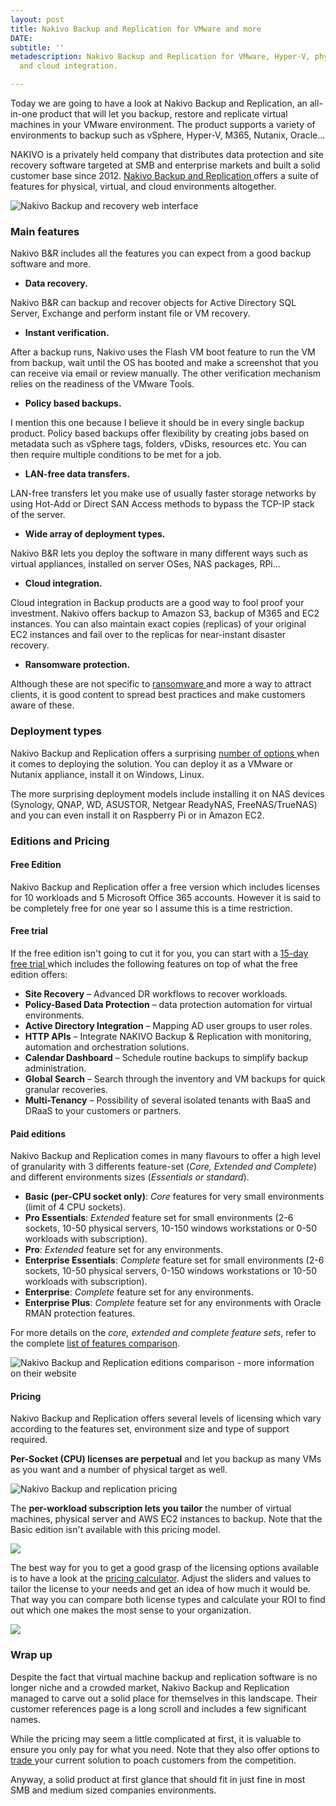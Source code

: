 ```yaml
---
layout: post
title: Nakivo Backup and Replication for VMware and more
DATE: 
subtitle: ''
metadescription: Nakivo Backup and Replication for VMware, Hyper-V, physical servers
  and cloud integration.

---
```

Today we are going to have a look at Nakivo Backup and Replication, an all-in-one product that will let you backup, restore and replicate virtual machines in your VMware environment. The product supports a variety of environments to backup such as vSphere, Hyper-V, M365, Nutanix, Oracle...

NAKIVO is a privately held company that distributes data protection and site recovery software targeted at SMB and enterprise markets and built a solid customer base since 2012. [Nakivo Backup and Replication ](https://www.nakivo.com/)offers a suite of features for physical, virtual, and cloud environments altogether.

![Nakivo Backup and recovery web interface](/img/nakivo1-6.jpg)

### Main features

Nakivo B&R includes all the features you can expect from a good backup software and more.

* **Data recovery.**

Nakivo B&R can backup and recover objects for Active Directory SQL Server, Exchange and perform instant file or VM recovery.

* **Instant verification.**

After a backup runs, Nakivo uses the Flash VM boot feature to run the VM from backup, wait until the OS has booted and make a screenshot that you can receive via email or review manually. The other verification  mechanism relies on the readiness of the VMware Tools.

* **Policy based backups.**

I mention this one because I believe it should be in every single backup product. Policy based backups offer flexibility by creating jobs based on metadata such as vSphere tags, folders, vDisks, resources etc. You can then require multiple conditions to be met for a job.

* **LAN-free data transfers.**

LAN-free transfers let you make use of usually faster storage networks by using Hot-Add or Direct SAN Access methods to bypass the TCP-IP stack of the server.

* **Wide array of deployment types.**

Nakivo B&R lets you deploy the software in many different ways such as virtual appliances, installed on server OSes, NAS packages, RPi...

* **Cloud integration.**

Cloud integration in Backup products are a good way to fool proof your investment. Nakivo offers backup to Amazon S3, backup of M365 and EC2 instances. You can also maintain exact copies (replicas) of your original EC2 instances and fail over to the replicas for near-instant disaster recovery.

* **Ransomware protection.**

Although these are not specific to [ransomware ](https://www.nakivo.com/ransomware-protection/ransomware-recovery/)and more a way to attract clients, it is good content to spread best practices and make customers aware of these.

### Deployment types

Nakivo Backup and Replication offers a surprising [number of options ](https://helpcenter.nakivo.com/User-Guide/Content/Deployment/Installing-NAKIVO-Backup-and-Replication/Installing-NAKIVO-Backup-and-Replication.htm)when it comes to deploying the solution. You can deploy it as a VMware or Nutanix appliance, install it on Windows, Linux.

The more surprising deployment models include installing it on NAS devices (Synology, QNAP, WD, ASUSTOR, Netgear ReadyNAS, FreeNAS/TrueNAS) and you can even install it on Raspberry Pi or in Amazon EC2.

### Editions and Pricing

#### Free Edition

Nakivo Backup and Replication offer a free version which includes licenses for 10 workloads and 5 Microsoft Office 365 accounts. However it is said to be completely free for one year so I assume this is a time restriction.

#### Free trial

If the free edition isn't going to cut it for you, you can start with a [15-day free trial ](https://www.nakivo.com/resources/download/trial-download/)which includes the following features on top of what the free edition offers:

* **Site Recovery** – Advanced DR workflows to recover workloads.
* **Policy-Based Data Protection** – data protection automation for virtual environments.
* **Active Directory Integration** – Mapping AD user groups to user roles.
* **HTTP APIs** – Integrate NAKIVO Backup & Replication with monitoring, automation and orchestration solutions.
* **Calendar Dashboard** – Schedule routine backups to simplify backup administration.
* **Global Search** – Search through the inventory and VM backups for quick granular recoveries.
* **Multi-Tenancy** – Possibility of several isolated tenants with BaaS and DRaaS to your customers or partners.

#### Paid editions

Nakivo Backup and Replication comes in many flavours to offer a high level of granularity with 3 differents feature-set (_Core, Extended and Complete_) and different environments sizes (_Essentials or standard_).

* **Basic (per-CPU socket only)**: _Core_ features for very small environments (limit of 4 CPU sockets).
* **Pro Essentials**: _Extended_ feature set for small environments (2-6 sockets, 10-50 physical servers, 10-150 windows workstations or 0-50 workloads with subscription).
* **Pro**: _Extended_ feature set for any environments.
* **Enterprise Essentials**: _Complete_ feature set for small environments (2-6 sockets, 10-50 physical servers, 0-150 windows workstations or 10-50 workloads with subscription).
* **Enterprise**: _Complete_ feature set for any environments.
* **Enterprise Plus**: _Complete_ feature set for any environments with Oracle RMAN protection features.

For more details on the _core, extended and complete feature sets_, refer to the complete [list of features comparison](https://www.nakivo.com/how-to-buy/pricing/).

![Nakivo Backup and Replication editions comparison - more information on their website](/img/nakivo1-2.jpg "Nakivo Backup and Replication editions comparison")

#### Pricing

Nakivo Backup and Replication offers several levels of licensing which vary according to the features set, environment size and type of support required.

**Per-Socket (CPU) licenses are perpetual** and let you backup as many VMs as you want and a number of physical target as well.

![Nakivo Backup and replication pricing](/img/nakivo1-4.jpg)

The **per-workload subscription lets you tailor** the number of virtual machines, physical server and AWS EC2 instances to backup. Note that the Basic edition isn't available with this pricing model.

![](/img/nakivo1-5.jpg)

The best way for you to get a good grasp of the licensing options available is to have a look at the [pricing calculator](https://www.nakivo.com/how-to-buy/pricing_calculator/). Adjust the sliders and values to tailor the license to your needs and get an idea of how much it would be. That way you can compare both license types and calculate your ROI to find out which one makes the most sense to your organization.

![](/img/nakivo1-1.jpg)

### Wrap up

Despite the fact that virtual machine backup and replication software is no longer niche and a crowded market, Nakivo Backup and Replication managed to carve out a solid place for themselves in this landscape. Their customer references page is a long scroll and includes a few significant names.

While the pricing may seem a little complicated at first, it is valuable to ensure you only pay for what you need. Note that they also offer options to [trade ]()your current solution to poach customers from the competition.

Anyway, a solid product at first glance that should fit in just fine in most SMB and medium sized companies environments.
